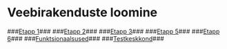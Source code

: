 # Veebirakenduste loomine #

###[Etapp 1](https://bitbucket.org/Mpeedosk/veebirakendus/wiki/Week%201)###
###[Etapp 2](https://bitbucket.org/Mpeedosk/veebirakendus/wiki/Etapp%202)###
###[Etapp 3](https://bitbucket.org/Mpeedosk/veebirakendus/wiki/Etapp%203)###
###[Etapp 5](https://bitbucket.org/Mpeedosk/veebirakendus/wiki/Etapp%205)###
###[Etapp 6](https://bitbucket.org/Mpeedosk/veebirakendus/wiki/Etapp%206)###
###[Funktsionaalsused](https://bitbucket.org/Mpeedosk/veebirakendus/wiki/Funktsionaalsused)###
###[Testkeskkond](https://unine.herokuapp.com/)###